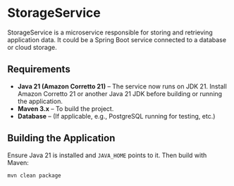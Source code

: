 # StorageService

StorageService is a microservice responsible for storing and retrieving application data. It could be a Spring Boot service connected to a database or cloud storage.

## Requirements

- **Java 21 (Amazon Corretto 21)** – The service now runs on JDK 21. Install Amazon Corretto 21 or another Java 21 JDK before building or running the application.
- **Maven 3.x** – To build the project.
- **Database** – (If applicable, e.g., PostgreSQL running for testing, etc.)

## Building the Application

Ensure Java 21 is installed and `JAVA_HOME` points to it. Then build with Maven:

```bash
mvn clean package
